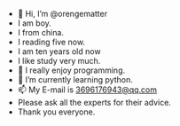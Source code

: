 - 👋 Hi, I’m @orengematter
-    I am boy.
-    I from china.
-    I reading five now.
-    I am ten years old now
-    I like study very much.
- 👀 I really enjoy programming.
- 🌱 I’m currently learning python.
- 📫 My E-mail is 3696176943@qq.com
- Please ask all the experts for their advice.
- Thank you everyone.
<!---
orengematter/orengematter is a ✨ special ✨ repository because its `README.md` (this file) appears on your GitHub profile.
You can click the Preview link to take a look at your changes.
--->

